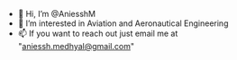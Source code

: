 - 👋 Hi, I’m @AniesshM
- 👀 I’m interested in Aviation and Aeronautical Engineering
- 📫 If you want to reach out just email me at "aniessh.medhyal@gmail.com"
